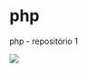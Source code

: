 # php
 php - repositório 1

<img src="https://static.imasters.com.br/wp-content/uploads/2018/06/22153245/php-post-1.png">
